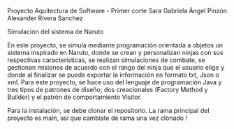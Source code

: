 Proyecto Aquitectura de Software - Primer corte
Sara Gabriela Ángel Pinzón
Alexander Rivera Sanchez

Simulación del sistema de Naruto

En este proyecto, se simula mediante programación orientada a objetos un sistema inspirado en Naruto, 
donde se crean y personalizan ninjas con sus respectivas características, se realizan simulaciones de combate,
se gestionan misiones de acuerdo con el rango del ninja que el usuario elige y donde al finalizar se puede exportar la información en formato txt, Json o xml.
Para este proyecto, se hace uso del lenguaje de programación Java y tres tipos de patrones de diseño; dos creacionales (Factory Method y Builder) y el patrón de comportamiento Visitor.

Para la instalación, se debe clonar el repositorio. La rama principal del proyecto es main, así que cambiate de rama una vez clonado !
